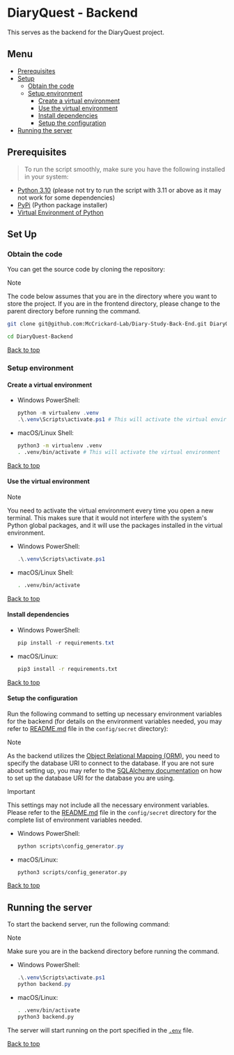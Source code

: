# DiaryQuest - Backend

This serves as the backend for the DiaryQuest project.

## Menu

- [Prerequisites](#prerequisites)
- [Setup](#setup)
    - [Obtain the code](#obtain-the-code)
    - [Setup environment](#setup-environment)
        - [Create a virtual environment](#create-a-virtual-environment)
        - [Use the virtual environment](#use-the-virtual-environment)
        - [Install dependencies](#install-dependencies)
        - [Setup the configuration](#setup-the-configuration)
- [Running the server](#running-the-server)

## Prerequisites

> To run the script smoothly, make sure you have the following installed in your system:

- [Python 3.10](https://www.python.org/downloads/) (please not try to run the script with 3.11 or above as it may not work for some dependencies)
- [PyPi](https://packaging.python.org/en/latest/tutorials/installing-packages/) (Python package installer)
- [Virtual Environment of Python](https://virtualenv.pypa.io/en/latest/installation.html#via-pip)

## Set Up

### Obtain the code

You can get the source code by cloning the repository:

> [!NOTE]
> The code below assumes that you are in the directory where you want to store the project. 
> If you are in the frontend directory, please change to the parent directory before running the command.

```bash
git clone git@github.com:McCrickard-Lab/Diary-Study-Back-End.git DiaryQuest-Backend # This will clone the repository to a folder named DiaryQuest-Backend

cd DiaryQuest-Backend
```

[Back to top](#menu)

### Setup environment

#### Create a virtual environment

* Windows PowerShell:

    ```powershell
    python -m virtualenv .venv
    .\.venv\Scripts\activate.ps1 # This will activate the virtual environment
    ```

* macOS/Linux Shell:

    ```bash
    python3 -m virtualenv .venv
    . .venv/bin/activate # This will activate the virtual environment
    ```

[Back to top](#menu)

#### Use the virtual environment

> [!NOTE]
> You need to activate the virtual environment every time you open a new terminal. This makes sure that it would not interfere with the system's Python global packages, and it will use the packages installed in the virtual environment.

* Windows PowerShell:

    ```powershell
    .\.venv\Scripts\activate.ps1
    ```

* macOS/Linux Shell:

    ```bash
    . .venv/bin/activate
    ```

[Back to top](#menu)

#### Install dependencies

* Windows PowerShell:

    ```powershell
    pip install -r requirements.txt
    ```

* macOS/Linux:

    ```bash
    pip3 install -r requirements.txt
    ```

[Back to top](#menu)

#### Setup the configuration

Run the following command to setting up necessary environment variables for the backend (for details on the environment variables needed, you may refer to [README.md](config/secret/README.md) file in the `config/secret` directory):

> [!NOTE]
> As the backend utilizes the [Object Relational Mapping (ORM)](https://en.wikipedia.org/wiki/Object%E2%80%93relational_mapping), you need to specify the database URI to connect to the database. If you are not sure about setting up, you may refer to the [SQLAlchemy documentation](https://docs.sqlalchemy.org/en/20/core/engines.html#database-urls) on how to set up the database URI for the database you are using.

> [!IMPORTANT]
> This settings may not include all the necessary environment variables. Please refer to the [README.md](config/secret/README.md) file in the `config/secret` directory for the complete list of environment variables needed.

* Windows PowerShell:

    ```powershell
    python scripts\config_generator.py
    ```

* macOS/Linux:

    ```bash
    python3 scripts/config_generator.py
    ```

[Back to top](#menu)

## Running the server

To start the backend server, run the following command:

> [!NOTE]
> Make sure you are in the backend directory before running the command.

* Windows PowerShell:

  ```powershell
  .\.venv\Scripts\activate.ps1
  python backend.py
  ```

* macOS/Linux:

  ```bash
  . .venv/bin/activate
  python3 backend.py
  ```

The server will start running on the port specified in the [`.env`](config/secret/.env) file.

[Back to top](#menu)

